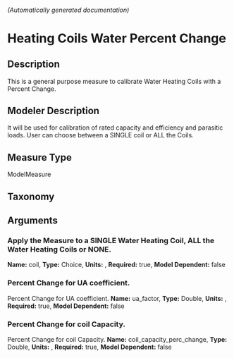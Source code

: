 

###### (Automatically generated documentation)

# Heating Coils Water Percent Change

## Description
This is a general purpose measure to calibrate Water Heating Coils with a Percent Change.

## Modeler Description
It will be used for calibration of rated capacity and efficiency and parasitic loads. User can choose between a SINGLE coil or ALL the Coils.

## Measure Type
ModelMeasure

## Taxonomy


## Arguments


### Apply the Measure to a SINGLE Water Heating Coil, ALL the Water Heating Coils or NONE.

**Name:** coil,
**Type:** Choice,
**Units:** ,
**Required:** true,
**Model Dependent:** false

### Percent Change for UA coefficient.
Percent Change for UA coefficient.
**Name:** ua_factor,
**Type:** Double,
**Units:** ,
**Required:** true,
**Model Dependent:** false

### Percent Change for coil Capacity.
Percent Change for coil Capacity.
**Name:** coil_capacity_perc_change,
**Type:** Double,
**Units:** ,
**Required:** true,
**Model Dependent:** false




